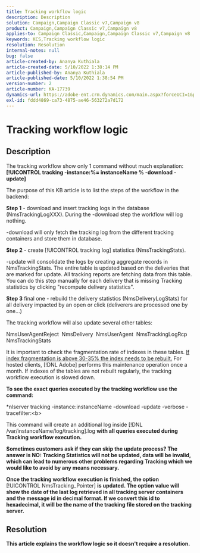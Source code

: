 ```yaml
---
title: Tracking workflow logic
description: Description
solution: Campaign,Campaign Classic v7,Campaign v8
product: Campaign,Campaign Classic v7,Campaign v8
applies-to: Campaign Classic,Campaign,Campaign Classic v7,Campaign v8
keywords: KCS,Tracking workflow logic
resolution: Resolution
internal-notes: null
bug: false
article-created-by: Ananya Kuthiala
article-created-date: 5/10/2022 1:38:14 PM
article-published-by: Ananya Kuthiala
article-published-date: 5/10/2022 1:38:54 PM
version-number: 2
article-number: KA-17739
dynamics-url: https://adobe-ent.crm.dynamics.com/main.aspx?forceUCI=1&pagetype=entityrecord&etn=knowledgearticle&id=b1655370-66d0-ec11-a7b5-0022480a8e40
exl-id: fddd4869-ca73-4875-ae46-563272a7d172
---
```

# Tracking workflow logic

## Description


The tracking workflow show only 1 command without much explanation: <b>[!UICONTROL tracking -instance:%= instanceName % -download -update]</b>



The purpose of this KB article is to list the steps of the workflow in the backend:

<b>Step 1</b> - download and insert tracking logs in the database (NmsTrackingLogXXX). During the -download step the workflow will log nothing.

-download will only fetch the tracking log from the different tracking containers and store them in database.

<b>Step 2</b> - create [!UICONTROL tracking log] statistics (NmsTrackingStats).

-update will consolidate the logs by creating aggregate records in NmsTrackingStats. The entire table is updated based on the deliveries that are marked for update. All tracking reports are fetching data from this table. You can do this step manually for each delivery that is missing Tracking statistics by clicking "recompute delivery statistics".

<b>Step 3</b> final one - rebuild the delivery statistics (NmsDeliveryLogStats) for all delivery impacted by an open or click (deliverers are processed one by one...)

The tracking workflow will also update several other tables:

NmsUserAgentReject 
NmsDelivery 
NmsUserAgent 
NmsTrackingLogRcp 
NmsTrackingStats

It is important to check the fragmentation rate of indexes in these tables. <u>If index fragmentation is above 30-35% the index needs to be rebuilt.</u> For hosted clients, [!DNL Adobe] performs this maintenance operation once a month. If indexes of the tables are not rebuilt regularly, the tracking workflow execution is slowed down.

<b>To see the exact queries executed by the tracking workflow use the command:</b>

*nlserver tracking -instance:instanceName -download -update -verbose -tracefilter:\<b>

This command will create an additional log inside </b>[!DNL /var/instanceName/log/tracking].log <b>with all queries executed during Tracking workflow execution.

Sometimes customers ask if they can skip the update process? The answer is NO: Tracking Statistics will not be updated, data will be invalid, which can lead to numerous other problems regarding Tracking which we would like to avoid by any means necessary.

Once the tracking workflow execution is finished, the option </b>[!UICONTROL NmsTracking_Pointer] <b>is updated. The option value will show the date of the last log retrieved in all tracking server containers and the message id in decimal format. If we convert this id to hexadecimal, it will be the name of the tracking file stored on the tracking server.


## Resolution


This article explains the workflow logic so it doesn't require a resolution.
